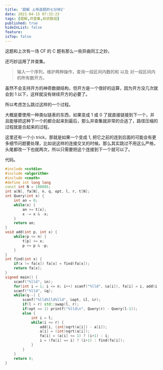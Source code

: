 ```yaml
---
title: '题解 上帝造题的七分钟2'
date: 2021-04-15 07:33:23
tags: [题解,并查集,树状数组]
published: true
hideInList: false
feature: 
isTop: false
---
```

这题和上次有一场 CF 的 C 题有那么一些异曲同工之妙。

还巧妙运用了并查集。

<!-- more -->

> 输入一个序列，维护两种操作，查询一段区间内数的和 以及 对一段区间内的所有数开方。

虽然不会支持开方的神奇数据结构，但开方是一个很好的运算，因为开方没几次就会到 $1$ 以下，这样就没有继续开方的必要了。

所以考虑怎么跳过这样的一个过程。

大概是要使用一种类似链表的东西，如果变成 $1$ 或 $0$ 了就直接链接到下一个，并且能够把这种下一个的都合起来到最后，那么并查集就非常的合适了，路径压缩的过程就是合起来的过程。

这里还有一个小 trick，那就是如果一个变成 $1$, 把它之前的连到后面的可能会有更多细节问题要处理，比如说这样的连接交叉的时候。那么其实跳过不用这么严格，头尾都改一下也就两次，所以只需要把这个连接到下一个就可以了。

代码。

```cpp
#include <cstdio>
#include <algorithm>
#include <cmath>
#define int long long
const int N = 100005;
int a[N], fa[N], n, q, opt, l, r, t[N];
int Query(int x) {
	int an = 0;
	while(x) {
		an += t[x];
		x -= x & -x;
	}
	return an;
}
void add(int p, int x) {
	while(p <= n) {
		t[p] += x;
		p += p & -p;
	}
}
int find(int x) {
	if(x != fa[x]) fa[x] = find(fa[x]);
	return fa[x];
}
signed main() {
	scanf("%lld", &n);
	for(int i = 1; i <= n; i++) scanf("%lld", &a[i]), fa[i] = i, add(i, a[i]);
	scanf("%lld", &q);
	while(q--) {
		scanf("%lld%lld%lld", &opt, &l, &r);
		if(l > r) std::swap(l, r);
		if(opt == 1) printf("%lld\n", Query(r) - Query(l-1));
		else {
			int i = l;
			while(i <= r) {
				add(i, (int)sqrt(a[i]) - a[i]);
				a[i] = (int)sqrt(a[i]);
				fa[i] = (a[i] <= 1) ? (i+1) : i;
				i = (fa[i] == i) ? (i+1) : find(fa[i]);
			}
		}
	}
	return 0;
}
```